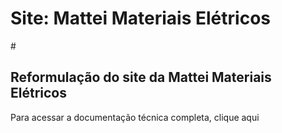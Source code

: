 <h1> Site: Mattei Materiais Elétricos </h1>
#
<h2>Reformulação do site da Mattei Materiais Elétricos</h2>
<p> Para acessar a documentação técnica completa, <a src=""> clique aqui</a></p>
